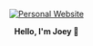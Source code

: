<p align="center">
  <a href="https://www.apollorion.com/">
    <img src="https://www.apollorion.com/github_banner.png" alt="Personal Website" />
  </a>  
</p>

<p align="center">
  <b>Hello, I'm Joey 👋</b> <br />
</p>
